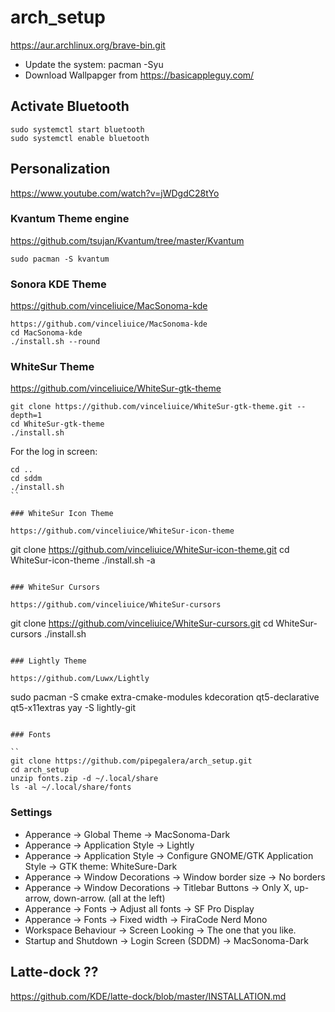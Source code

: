 # arch_setup





https://aur.archlinux.org/brave-bin.git


- Update the system: pacman -Syu
- Download Wallpapger from https://basicappleguy.com/

## Activate Bluetooth 

```
sudo systemctl start bluetooth
sudo systemctl enable bluetooth
```


## Personalization 

https://www.youtube.com/watch?v=jWDgdC28tYo

### Kvantum Theme engine

https://github.com/tsujan/Kvantum/tree/master/Kvantum

```
sudo pacman -S kvantum
```

### Sonora KDE Theme

https://github.com/vinceliuice/MacSonoma-kde

```
https://github.com/vinceliuice/MacSonoma-kde
cd MacSonoma-kde
./install.sh --round
```

### WhiteSur Theme

https://github.com/vinceliuice/WhiteSur-gtk-theme

```
git clone https://github.com/vinceliuice/WhiteSur-gtk-theme.git --depth=1
cd WhiteSur-gtk-theme
./install.sh
```

For the log in screen: 

```
cd ..
cd sddm
./install.sh
``

### WhiteSur Icon Theme

https://github.com/vinceliuice/WhiteSur-icon-theme

```
git clone https://github.com/vinceliuice/WhiteSur-icon-theme.git
cd WhiteSur-icon-theme
./install.sh -a
```

### WhiteSur Cursors

https://github.com/vinceliuice/WhiteSur-cursors

```
git clone https://github.com/vinceliuice/WhiteSur-cursors.git
cd WhiteSur-cursors
./install.sh
```

### Lightly Theme

https://github.com/Luwx/Lightly

```
sudo pacman -S cmake extra-cmake-modules kdecoration qt5-declarative qt5-x11extras
yay -S lightly-git
```

### Fonts

``
git clone https://github.com/pipegalera/arch_setup.git
cd arch_setup
unzip fonts.zip -d ~/.local/share
ls -al ~/.local/share/fonts
```

### Settings


- Apperance -> Global Theme -> MacSonoma-Dark
- Apperance -> Application Style -> Lightly
- Apperance -> Application Style -> Configure GNOME/GTK Application Style -> GTK theme: WhiteSure-Dark
- Apperance -> Window Decorations -> Window border size -> No borders
- Apperance -> Window Decorations -> Titlebar Buttons -> Only X, up-arrow, down-arrow. (all at the left) 
- Apperance -> Fonts -> Adjust all fonts -> SF Pro Display
- Apperance -> Fonts -> Fixed width -> FiraCode Nerd Mono
- Workspace Behaviour -> Screen Looking -> The one that you like.
- Startup and Shutdown -> Login Screen (SDDM) -> MacSonoma-Dark

## Latte-dock ??

https://github.com/KDE/latte-dock/blob/master/INSTALLATION.md
